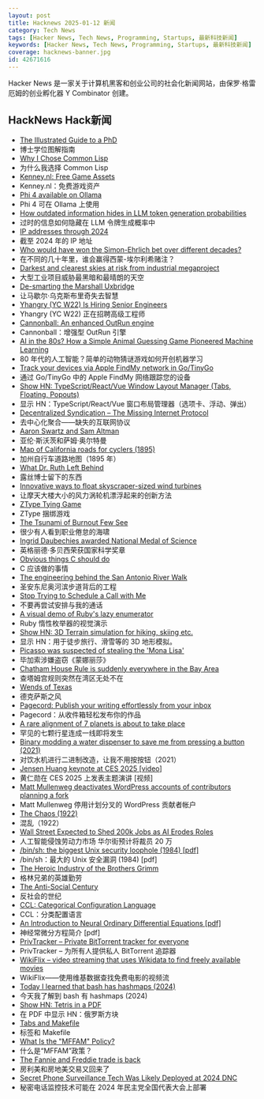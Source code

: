 ```yaml
---
layout: post
title: Hacknews 2025-01-12 新闻
category: Tech News
tags: [Hacker News, Tech News, Programming, Startups, 最新科技新闻]
keywords: [Hacker News, Tech News, Programming, Startups, 最新科技新闻]
coverage: hacknews-banner.jpg
id: 42671616
---
```


Hacker News 是一家关于计算机黑客和创业公司的社会化新闻网站，由保罗·格雷厄姆的创业孵化器 Y Combinator 创建。

## HackNews Hack新闻

- [The Illustrated Guide to a PhD](https://matt.might.net/articles/phd-school-in-pictures/?_nospa=true)
- 博士学位图解指南
- [Why I Chose Common Lisp](https://blog.djhaskin.com/blog/why-i-chose-common-lisp/)
- 为什么我选择 Common Lisp
- [Kenney.nl: Free Game Assets](https://www.kenney.nl/)
- Kenney.nl：免费游戏资产
- [Phi 4 available on Ollama](https://ollama.com/library/phi4)
- Phi 4 可在 Ollama 上使用
- [How outdated information hides in LLM token generation probabilities](https://blog.anj.ai/2025/01/llm-token-generation-probabilities.html)
- 过时的信息如何隐藏在 LLM 令牌生成概率中
- [IP addresses through 2024](https://www.potaroo.net/ispcol/2025-01/addr2024.html)
- 截至 2024 年的 IP 地址
- [Who would have won the Simon-Ehrlich bet over different decades?](https://ourworldindata.org/simon-ehrlich-bet)
- 在不同的几十年里，谁会赢得西蒙-埃尔利希赌注？
- [Darkest and clearest skies at risk from industrial megaproject](https://www.eso.org/public/news/eso2501/)
- 大型工业项目威胁最黑暗和最晴朗的天空
- [De-smarting the Marshall Uxbridge](https://tomscii.sig7.se/2025/01/De-smarting-the-Marshall-Uxbridge)
- 让马歇尔·乌克斯布里奇失去智慧
- [Yhangry (YC W22) Is Hiring Senior Engineers](https://www.ycombinator.com/companies/yhangry/jobs/JiN1myL-senior-full-stack-engineer)
- Yhangry (YC W22) 正在招聘高级工程师
- [Cannonball: An enhanced OutRun engine](https://github.com/djyt/cannonball)
- Cannonball：增强型 OutRun 引擎
- [AI in the 80s? How a Simple Animal Guessing Game Pioneered Machine Learning](https://medium.com/@alexey.medvecky/ai-in-the-80s-how-a-simple-animal-guessing-game-pioneered-machine-learning-before-it-was-cool-2f4a63dfe762)
- 80 年代的人工智能？简单的动物猜谜游戏如何开创机器学习
- [Track your devices via Apple FindMy network in Go/TinyGo](https://github.com/hybridgroup/go-haystack)
- 通过 Go/TinyGo 中的 Apple FindMy 网络跟踪您的设备
- [Show HN: TypeScript/React/Vue Window Layout Manager (Tabs, Floating, Popouts)](https://github.com/mathuo/dockview)
- 显示 HN：TypeScript/React/Vue 窗口布局管理器（选项卡、浮动、弹出）
- [Decentralized Syndication – The Missing Internet Protocol](https://tautvilas.medium.com/decentralized-syndication-the-missing-internet-protocol-209cb7bd6341)
- 去中心化聚合——缺失的互联网协议
- [Aaron Swartz and Sam Altman](https://journa.host/@jeremiak/113811327999722586)
- 亚伦·斯沃茨和萨姆·奥尔特曼
- [Map of California roads for cyclers (1895)](https://www.loc.gov/resource/g4361p.ct000092/?r=-0.628,0.425,1.749,0.902,0)
- 加州自行车道路地图（1895 年）
- [What Dr. Ruth Left Behind](https://www.nytimes.com/2025/01/09/arts/dr-ruth-kinsey-sex.html)
- 露丝博士留下的东西
- [Innovative ways to float skyscraper-sized wind turbines](https://mena-forum.com/innovative-float-skyscraper-sized-wind-turbines/)
- 让摩天大楼大小的风力涡轮机漂浮起来的创新方法
- [ZType Tying Game](https://zty.pe/)
- ZType 捆绑游戏
- [The Tsunami of Burnout Few See](http://charleshughsmith.blogspot.com/2025/01/i-quit-tsunami-of-burnout-few-see.html)
- 很少有人看到职业倦怠的海啸
- [Ingrid Daubechies awarded National Medal of Science](https://today.duke.edu/2025/01/ingrid-daubechies-awarded-national-medal-science)
- 英格丽德·多贝西荣获国家科学奖章
- [Obvious things C should do](https://www.digitalmars.com/articles/Cobvious.html)
- C 应该做的事情
- [The engineering behind the San Antonio River Walk](https://practical.engineering/blog/2025/1/7/the-hidden-engineering-behind-texass-top-tourist-attraction)
- 圣安东尼奥河滨步道背后的工程
- [Stop Trying to Schedule a Call with Me](https://matduggan.com/stop-trying-to-schedule-a-call-with-me/)
- 不要再尝试安排与我的通话
- [A visual demo of Ruby's lazy enumerator](https://joyofrails.com/articles/simple-trick-to-understand-ruby-lazy-enumerator)
- Ruby 惰性枚举器的视觉演示
- [Show HN: 3D Terrain simulation for hiking, skiing etc.](https://github.com/r-follador/CubeTrek)
- 显示 HN：用于徒步旅行、滑雪等的 3D 地形模拟。
- [Picasso was suspected of stealing the 'Mona Lisa'](https://www.newyorker.com/magazine/2025/01/13/when-picasso-was-arrested-for-stealing-the-mona-lisa)
- 毕加索涉嫌盗窃《蒙娜丽莎》
- [Chatham House Rule is suddenly everywhere in the Bay Area](https://sfstandard.com/2025/01/11/chatham-house-rule-burnout/)
- 查塔姆宫规则突然在湾区无处不在
- [Wends of Texas](https://en.wikipedia.org/wiki/Wends_of_Texas)
- 德克萨斯之风
- [Pagecord: Publish your writing effortlessly from your inbox](https://github.com/lylo/pagecord)
- Pagecord：从收件箱轻松发布你的作品
- [A rare alignment of 7 planets is about to take place](https://www.sciencealert.com/a-rare-alignment-of-7-planets-is-about-to-take-place-in-the-sky)
- 罕见的七颗行星连成一线即将发生
- [Binary modding a water dispenser to save me from pressing a button (2021)](https://practicapp.com/binary-modding-a-watercooler/)
- 对饮水机进行二进制改造，让我不用按按钮（2021）
- [Jensen Huang keynote at CES 2025 [video]](https://www.youtube.com/watch?v=k82RwXqZHY8)
- 黄仁勋在 CES 2025 上发表主题演讲 [视频]
- [Matt Mullenweg deactivates WordPress accounts of contributors planning a fork](https://techcrunch.com/2025/01/11/matt-mullenweg-deactivates-wordpress-accounts-of-contributors-planning-a-fork/)
- Matt Mullenweg 停用计划分叉的 WordPress 贡献者帐户
- [The Chaos (1922)](https://ncf.idallen.com/english.html)
- 混乱（1922）
- [Wall Street Expected to Shed 200k Jobs as AI Erodes Roles](https://www.bloomberg.com/news/articles/2025-01-09/wall-street-expected-to-shed-200-000-jobs-as-ai-erodes-roles)
- 人工智能侵蚀劳动力市场 华尔街预计将裁员 20 万
- [/bin/sh: the biggest Unix security loophole (1984) [pdf]](https://www.tuhs.org/Archive/Documentation/TechReports/Bell_Labs/ReedsShellHoles.pdf)
- /bin/sh：最大的 Unix 安全漏洞 (1984) [pdf]
- [The Heroic Industry of the Brothers Grimm](https://hudsonreview.com/2024/11/the-heroic-industry-of-the-brothers-grimm/)
- 格林兄弟的英雄勤劳
- [The Anti-Social Century](https://www.theatlantic.com/magazine/archive/2025/02/american-loneliness-personality-politics/681091/)
- 反社会的世纪
- [CCL: Categorical Configuration Language](https://chshersh.com/blog/2025-01-06-the-most-elegant-configuration-language.html)
- CCL：分类配置语言
- [An Introduction to Neural Ordinary Differential Equations [pdf]](https://diposit.ub.edu/dspace/bitstream/2445/208621/2/tfg_baldillou_salse_pau.pdf)
- 神经常微分方程简介 [pdf]
- [PrivTracker – Private BitTorrent tracker for everyone](https://privtracker.com/)
- PrivTracker – 为所有人提供私人 BitTorrent 追踪器
- [WikiFlix – video streaming that uses Wikidata to find freely available movies](https://wikiflix.toolforge.org/)
- WikiFlix——使用维基数据查找免费电影的视频流
- [Today I learned that bash has hashmaps (2024)](https://xeiaso.net/notes/2024/bash-hashmap/)
- 今天我了解到 bash 有 hashmaps (2024)
- [Show HN: Tetris in a PDF](https://th0mas.nl/downloads/pdftris.pdf)
- 在 PDF 中显示 HN：俄罗斯方块
- [Tabs and Makefile](https://beebo.org/haycorn/2015-04-20_tabs-and-makefiles.html)
- 标签和 Makefile
- [What Is the "MFFAM" Policy?](https://www.nearlyfreespeech.net/about/faq#BecauseFuckNazisThatsWhy)
- 什么是“MFFAM”政策？
- [The Fannie and Freddie trade is back](https://www.bloomberg.com/opinion/articles/2025-01-08/the-fannie-and-freddie-trade-is-back)
- 房利美和房地美交易又回来了
- [Secret Phone Surveillance Tech Was Likely Deployed at 2024 DNC](https://www.wired.com/story/2024-dnc-cell-site-simulator-phone-surveillance/)
- 秘密电话监控技术可能在 2024 年民主党全国代表大会上部署

